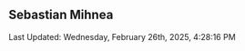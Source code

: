 <h2>Sebastian Mihnea</h2>

<!--RECENT_ACTIVITY:start-->
<!--RECENT_ACTIVITY:end-->
<!--RECENT_ACTIVITY:last_update-->
Last Updated: Wednesday, February 26th, 2025, 4:28:16 PM
<!--RECENT_ACTIVITY:last_update_end-->

<!---LOL-STATS-START-HERE--->
<!---LOL-STATS-END-HERE--->
